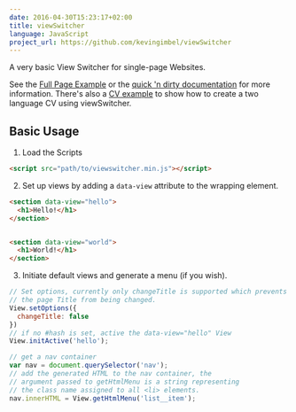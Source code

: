 ```yaml
---
date: 2016-04-30T15:23:17+02:00
title: viewSwitcher
language: JavaScript
project_url: https://github.com/kevingimbel/viewSwitcher
---
```

A very basic View Switcher for single-page Websites.

See the [Full Page Example](https://kevingimbel.github.io/viewSwitcher/examples/fullpage/#start) or the [quick 'n dirty documentation](https://kevingimbel.github.io/viewSwitcher/#documentation) for more information. There's also a [CV example](https://kevingimbel.github.ioviewSwitcher/examples/cv) to show how to create a two language CV using viewSwitcher.

## Basic Usage

1. Load the Scripts
```html
<script src="path/to/viewswitcher.min.js"></script>
```

2. Set up views by adding a `data-view` attribute to the wrapping element.
```html
<section data-view="hello">
  <h1>Hello!</h1>
</section>


<section data-view="world">
  <h1>World!</h1>
</section>
```

3. Initiate default views and generate a menu (if you wish).
```js
// Set options, currently only changeTitle is supported which prevents
// the page Title from being changed.
View.setOptions({
  changeTitle: false
})
// if no #hash is set, active the data-view="hello" View
View.initActive('hello');

// get a nav container
var nav = document.querySelector('nav');
// add the generated HTML to the nav container, the
// argument passed to getHtmlMenu is a string representing
// the class name assigned to all <li> elements.
nav.innerHTML = View.getHtmlMenu('list__item');
```
